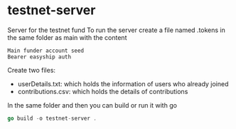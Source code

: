 # testnet-server
 Server for the testnet fund
To run the server create a file named .tokens in the same folder as main with the content
```
Main funder account seed
Bearer easyship auth
```
Create two files:
- userDetails.txt: which holds the information of users who already joined
- contributions.csv: which holds the details of contributions

In the same folder and then you can build or run it with go
```go
go build -o testnet-server .
```